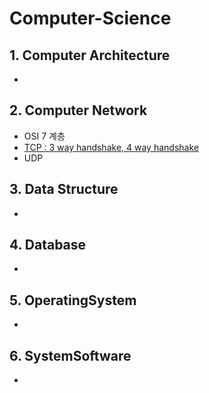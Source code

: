 # Computer-Science

## 1.  Computer Architecture
- 

## 2.  Computer Network
- OSI 7 계층
- [TCP : 3 way handshake, 4 way handshake](https://github.com/Na-gang99/Computer-Science/blob/main/computer%20network/TCP%20-%203%20way%20handshake%2C%204%20way%20handshake.md)
- UDP
## 3.  Data Structure
- 

## 4.  Database
- 
## 5.  OperatingSystem
- 

## 6.  SystemSoftware
- 








